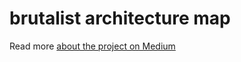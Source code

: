 # brutalist architecture map

Read more [about the project on Medium](https://medium.com/@PavelLaptev/the-simpliest-d3-map-and-way-too-long-article-about-it-even-its-title-fc0f1d0bdf3f?source=friends_link&sk=cb2aa1d0494d4b7d93f70a9f1a80e43d)
